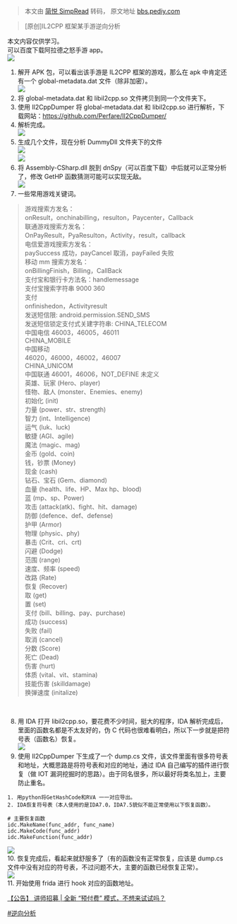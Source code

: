 > 本文由 [简悦 SimpRead](http://ksria.com/simpread/) 转码， 原文地址 [bbs.pediy.com](https://bbs.pediy.com/thread-272248.htm)

> [原创]IL2CPP 框架某手游逆向分析

本文内容仅供学习。  
可以百度下载阿拉德之怒手游 app。  
![](https://bbs.pediy.com/upload/attach/202204/856105_PVEH35959Y2QU6K.png)

1.  解开 APK 包，可以看出该手游是 IL2CPP 框架的游戏，那么在 apk 中肯定还有一个 global-metadata.dat 文件（除非加密）。  
    ![](https://bbs.pediy.com/upload/attach/202204/856105_H3GCUPTV5P9V6HK.png)
2.  将 global-metadata.dat 和 libil2cpp.so 文件拷贝到同一个文件夹下。
3.  使用 Il2CppDumper 将 global-metadata.dat 和 libil2cpp.so 进行解析，下载网站：https://github.com/Perfare/Il2CppDumper/
4.  解析完成。  
    ![](https://bbs.pediy.com/upload/attach/202204/856105_JB38Y69Y78QWNUU.png)
5.  生成几个文件，现在分析 DummyDll 文件夹下的文件  
    ![](https://bbs.pediy.com/upload/attach/202204/856105_WJC73TW79HDMMR7.png)  
    ![](https://bbs.pediy.com/upload/attach/202204/856105_4WDQMWHKDQ9SFZD.png)
6.  将 Assembly-CSharp.dll 脱到 dnSpy（可以百度下载）中后就可以正常分析了，修改 GetHP 函数猜测可能可以实现无敌。  
    ![](https://bbs.pediy.com/upload/attach/202204/856105_TACJ6R7A37QVF6G.png)
7.  一些常用游戏关键词。

> 游戏搜索方发名：  
> onResult，onchinabilling，resulton，Paycenter，Callback  
> 联通游戏搜索方发名：  
> OnPayResult，PyaResulton，Activity，result，callback  
> 电信爱游戏搜索方发名：  
> paySuccess 成功，payCancel 取消，payFailed 失败  
> 移动 mm 搜索方发名：  
> onBillingFinish，Billing，CallBack  
> 支付宝和银行卡方法名：handlemessage  
> 支付宝搜索字符串 9000 360  
> 支付  
> onfinishedon，Activityresult  
> 发送短信限: android.permission.SEND_SMS  
> 发送短信锁定支付式关建字符串: CHINA_TELECOM  
> 中国电信 46003，46005，46011  
> CHINA_MOBILE  
> 中国移动  
> 46020，46000，46002，46007  
> CHINA_UNICOM  
> 中国联通 46001，46006，NOT_DEFINE 未定义  
> 英雄、玩家 (Hero、player)  
> 怪物、敌人 (monster、Enemies、enemy)  
> 初始化 (init)  
> 力量 (power、str、strength)  
> 智力 (int、Intelligence)  
> 运气 (luk、luck)  
> 敏捷 (AGI、agile)  
> 魔法 (magic、mag)  
> 金币 (gold、coin)  
> 钱，钞票 (Money)  
> 现金 (cash)  
> 钻石、宝石 (Gem、diamond)  
> 血量 (health、life、HP、Max hp、blood)  
> 蓝 (mp、sp、Power)  
> 攻击 (attack(atk)、fight、hit、damage)  
> 防御 (defence、def、defense)  
> 护甲 (Armor)  
> 物理 (physic、phy)  
> 暴击 (Crit、cri、crt)  
> 闪避 (Dodge)  
> 范围 (range)  
> 速度、频率 (speed)  
> 改路 (Rate)  
> 恢复 (Recover)  
> 取 (get)  
> 置 (set)  
> 支付 (bill、billing、pay、purchase)  
> 成功 (success)  
> 失败 (fail)  
> 取消 (cancel)  
> 分数 (Score)  
> 死亡 (Dead)  
> 伤害 (hurt)  
> 体质 (vital、vit、stamina)  
> 技能伤害 (skilldamage)  
> 换弹速度 (initalize)

 

8. 用 IDA 打开 libil2cpp.so，要花费不少时间，挺大的程序，IDA 解析完成后，里面的函数名都是不太友好的，伪 C 代码也很难看明白，所以下一步就是把符号表（函数名）恢复。  
![](https://bbs.pediy.com/upload/attach/202204/856105_RFW55QRZA42CXTG.png)  
9. 使用 Il2CppDumper 下生成了一个 dump.cs 文件，该文件里面有很多符号表和地址，大概思路是将符号表和对应的地址，通过 IDA 自己编写的插件进行恢复（做 IOT 漏洞挖掘时的思路）。由于同名很多，所以最好将类名加上，主要防止重名。

```
1. 用python将GetHashCode和RVA 一一对应导出。
2. IDA恢复符号表（本人使用的是IDA7.0，IDA7.5貌似不能正常使用以下恢复函数）。

```

```
# 主要恢复函数
idc.MakeName(func_addr, func_name)
idc.MakeCode(func_addr)
idc.MakeFunction(func_addr)

```

![](https://bbs.pediy.com/upload/attach/202204/856105_ARVC6F97JTEPXCY.png)  
10. 恢复完成后，看起来就舒服多了（有的函数没有正常恢复，应该是 dump.cs 文件中没有对应的符号表，不过问题不大，主要的函数已经恢复正常）。  
![](https://bbs.pediy.com/upload/attach/202204/856105_F42HK4MWTKTM753.png)  
11. 开始使用 frida 进行 hook 对应的函数地址。

[【公告】 讲师招募 | 全新 “预付费” 模式，不想来试试吗？](https://bbs.pediy.com/thread-271621.htm)

[#逆向分析](forum-161-1-118.htm)
